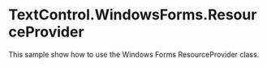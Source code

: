 # TextControl.WindowsForms.ResourceProvider
This sample show how to use the Windows Forms ResourceProvider class.
